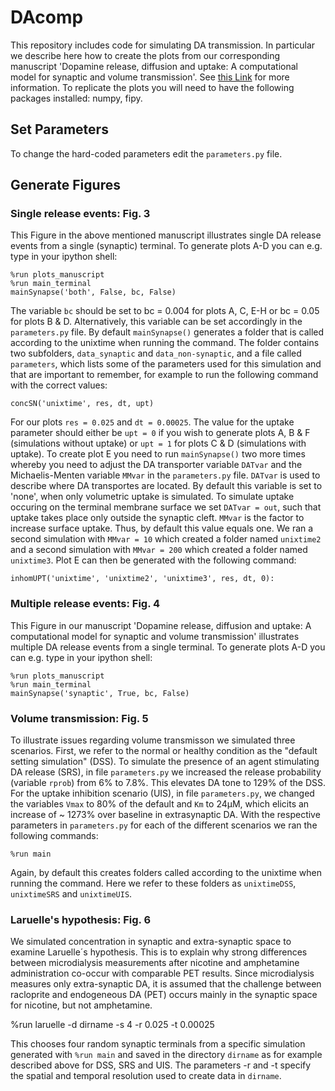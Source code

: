 # DAcomp

This repository includes code for simulating DA transmission. In particular we describe here how to create the plots from our corresponding manuscript 'Dopamine release, diffusion and uptake: A computational model for synaptic and volume transmission'. See [this Link](https://journals.plos.org/ploscompbiol/article/metrics?id=10.1371/journal.pcbi.1008410#viewedHeader) for more information. To replicate the plots you will need to have the following packages installed: numpy, fipy.


## Set Parameters

To change the hard-coded parameters edit the `parameters.py` file. 

## Generate Figures

### Single release events: Fig. 3

This Figure in the above mentioned manuscript illustrates single DA release events from a single (synaptic) terminal. To generate plots A-D you can e.g. type in your ipython shell:
```
%run plots_manuscript
%run main_terminal 
mainSynapse('both', False, bc, False)
```
The variable `bc` should be set to bc = 0.004 for plots A, C, E-H or bc = 0.05 for plots B & D. Alternatively, this variable can be set accordingly in the `parameters.py` file. By default `mainSynapse()` generates a folder that is called according to the unixtime when running the command. The folder contains two subfolders, `data_synaptic` and `data_non-synaptic`, and a file called `parameters`, which lists some of the parameters used for this simulation and that are important to remember, for example to run the following command with the correct values: 

```
concSN('unixtime', res, dt, upt)
```

For our plots `res = 0.025` and `dt = 0.00025`. The value for the uptake parameter should either be `upt = 0` if you wish to generate plots A, B & F (simulations without uptake) or `upt = 1` for plots C & D (simulations with uptake). To create plot E you need to run `mainSynapse()` two more times whereby you need to adjust the DA transporter variable `DATvar` and the Michaelis-Menten variable `MMvar` in the `parameters.py` file. `DATvar` is used to describe where DA transportes are located. By default this variable is set to 'none', when only volumetric uptake is simulated. To simulate uptake occuring on the terminal membrane surface we set `DATvar = out`, such that uptake takes place only outside the synaptic cleft. `MMvar` is the factor to increase surface uptake. Thus, by default this value equals one. We ran a second simulation with `MMvar = 10` which created a folder named `unixtime2` and a second simulation with `MMvar = 200` which created a folder named `unixtime3`. Plot E can then be generated with the following command:

```
inhomUPT('unixtime', 'unixtime2', 'unixtime3', res, dt, 0):
```
### Multiple release events: Fig. 4

This Figure in our manuscript 'Dopamine release, diffusion and uptake: A computational model for synaptic and volume transmission' illustrates multiple DA release events from a single terminal. To generate plots A-D you can e.g. type in your ipython shell:
```
%run plots_manuscript
%run main_terminal 
mainSynapse('synaptic', True, bc, False)
```

### Volume transmission: Fig. 5

To illustrate issues regarding volume transmisson we simulated three scenarios. First, we refer to the normal or healthy condition as the "default setting simulation" (DSS). To simulate the presence of an agent stimulating DA release (SRS), in file `parameters.py` we increased the release probability (variable `rprob`) from 6% to 7.8%. This elevates DA tone to 129% of the DSS. For the uptake inhibition scenario (UIS), in file `parameters.py`, we changed the variables `Vmax` to 80% of the default and `Km` to 24μM, which elicits an increase of ~ 1273% over baseline in extrasynaptic DA. With the respective parameters in `parameters.py` for each of the different scenarios we ran the following commands:

```
%run main
```
Again, by default this creates folders called according to the unixtime when running the command. Here we refer to these folders as `unixtimeDSS`, `unixtimeSRS` and `unixtimeUIS`.


### Laruelle's hypothesis: Fig. 6

We simulated concentration in synaptic and extra-synaptic space to examine Laruelle´s hypothesis. This is to explain why strong differences between microdialysis measurements after nicotine and amphetamine administration co-occur with comparable PET results. Since microdialysis measures only extra-synaptic DA, it is assumed that the challenge between racloprite and endogeneous DA (PET) occurs mainly in the synaptic space for nicotine, but not amphetamine.

%run laruelle -d dirname -s 4 -r 0.025 -t 0.00025

This chooses four random synaptic terminals from a specific simulation generated with `%run main` and saved in the directory `dirname` as for example described above for DSS, SRS and UIS. The parameters -r and -t specify the spatial and temporal resolution used to create data in `dirname`.
